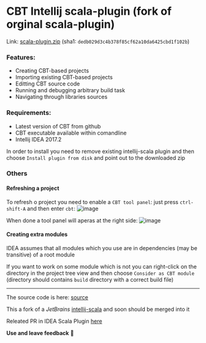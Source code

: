 # CBT Intellij scala-plugin (fork of orginal scala-plugin)
Link: [scala-plugin.zip](https://goo.gl/9vqurz) (sha1: `dedb029d3c4b378f85cf62a10da6425cbd1f102b`)

### Features:
* Creating CBT-based projects
* Importing existing CBT-based projects 
* Editting CBT source code
* Running and debugging arbitrary build task
* Navigating through libraries sources


### Requirements:
* Latest version of CBT from github
* CBT executable available within comandline
* Intellij IDEA 2017.2

In order to install you need to remove existing intellij-scala plugin and then choose `Install plugin from disk` and point out to the downloaded zip

### Others

#### Refreshing a project
To refresh o project you need to enable a `CBT tool panel`: just press `ctrl-shift-A` and then enter `cbt`:
![image](https://user-images.githubusercontent.com/16403337/27643459-cdaee64c-5c29-11e7-8c9f-f233da861928.png)

When done a tool panel will aperas at the right side: ![image](https://user-images.githubusercontent.com/16403337/27643788-b4d8998c-5c2a-11e7-929e-4e80724d4b6d.png)

#### Creating extra modules
IDEA assumes that all modules which you use are in dependencies (may be transitive) of a root module

If you want to work on some module which is not you can right-click on the directory in the project tree view and then choose `Consider as CBT module` (directory should contains `build` directory with a correct build file)

------

The source code is here: [source](https://github.com/darthorimar/intellij-scala)

This a fork of a *JetBrains* [intellij-scala](https://github.com/jetbrains/intellij-scala) and soon should be merged into it

Releated PR in IDEA Scala Plugin [here](https://github.com/JetBrains/intellij-scala/pull/383)

**Use and leave feedback** :metal: 


